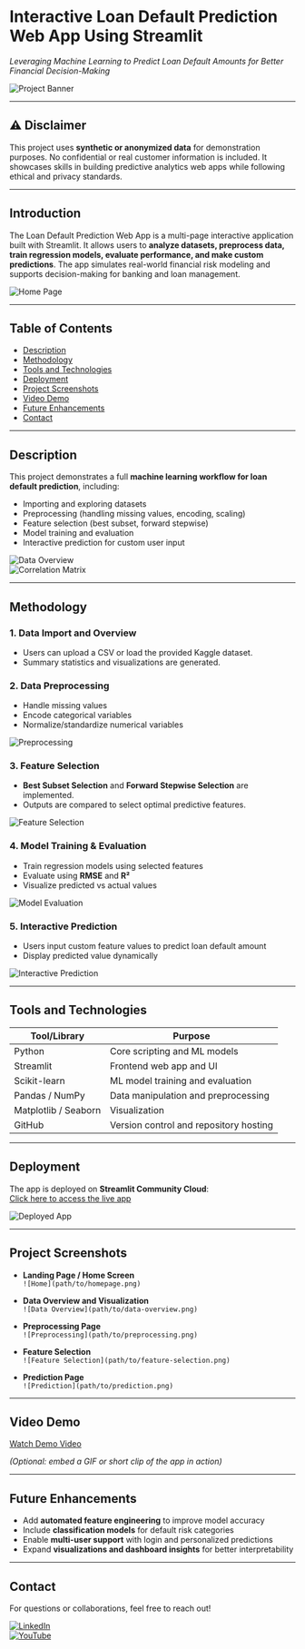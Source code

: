 # Interactive Loan Default Prediction Web App Using Streamlit
*Leveraging Machine Learning to Predict Loan Default Amounts for Better Financial Decision-Making*

![Project Banner](path/to/banner-image.png)

---

## ⚠️ Disclaimer
This project uses **synthetic or anonymized data** for demonstration purposes. No confidential or real customer information is included. It showcases skills in building predictive analytics web apps while following ethical and privacy standards.

---

## Introduction
The Loan Default Prediction Web App is a multi-page interactive application built with Streamlit. It allows users to **analyze datasets, preprocess data, train regression models, evaluate performance, and make custom predictions**. The app simulates real-world financial risk modeling and supports decision-making for banking and loan management.

![Home Page](path/to/homepage-screenshot.png)

---

## Table of Contents
- [Description](#description)
- [Methodology](#methodology)
- [Tools and Technologies](#tools-and-technologies)
- [Deployment](#deployment)
- [Project Screenshots](#project-screenshots)
- [Video Demo](#video-demo)
- [Future Enhancements](#future-enhancements)
- [Contact](#contact)

---

## Description
This project demonstrates a full **machine learning workflow for loan default prediction**, including:  
- Importing and exploring datasets  
- Preprocessing (handling missing values, encoding, scaling)  
- Feature selection (best subset, forward stepwise)  
- Model training and evaluation  
- Interactive prediction for custom user input  

![Data Overview](path/to/data-overview.png)  
![Correlation Matrix](path/to/correlation-matrix.png)

---

## Methodology

### 1. Data Import and Overview
- Users can upload a CSV or load the provided Kaggle dataset.  
- Summary statistics and visualizations are generated.

### 2. Data Preprocessing
- Handle missing values  
- Encode categorical variables  
- Normalize/standardize numerical variables  

![Preprocessing](path/to/preprocessing-screenshot.png)

### 3. Feature Selection
- **Best Subset Selection** and **Forward Stepwise Selection** are implemented.  
- Outputs are compared to select optimal predictive features.

![Feature Selection](path/to/feature-selection.png)

### 4. Model Training & Evaluation
- Train regression models using selected features  
- Evaluate using **RMSE** and **R²**  
- Visualize predicted vs actual values

![Model Evaluation](path/to/predicted-vs-actual.png)

### 5. Interactive Prediction
- Users input custom feature values to predict loan default amount  
- Display predicted value dynamically

![Interactive Prediction](path/to/interactive-screenshot.png)

---

## Tools and Technologies
| Tool/Library | Purpose |
|--------------|---------|
| Python | Core scripting and ML models |
| Streamlit | Frontend web app and UI |
| Scikit-learn | ML model training and evaluation |
| Pandas / NumPy | Data manipulation and preprocessing |
| Matplotlib / Seaborn | Visualization |
| GitHub | Version control and repository hosting |

---

## Deployment
The app is deployed on **Streamlit Community Cloud**:  
[Click here to access the live app](https://loan-appp.streamlit.app/)  

![Deployed App](path/to/deployed-app.png)

---

## Project Screenshots
- **Landing Page / Home Screen**  
`![Home](path/to/homepage.png)`  

- **Data Overview and Visualization**  
`![Data Overview](path/to/data-overview.png)`  

- **Preprocessing Page**  
`![Preprocessing](path/to/preprocessing.png)`  

- **Feature Selection**  
`![Feature Selection](path/to/feature-selection.png)`  

- **Prediction Page**  
`![Prediction](path/to/prediction.png)`  

---

## Video Demo
[Watch Demo Video](https://drive.google.com/your-video-link)  

*(Optional: embed a GIF or short clip of the app in action)*  

---

## Future Enhancements
- Add **automated feature engineering** to improve model accuracy  
- Include **classification models** for default risk categories  
- Enable **multi-user support** with login and personalized predictions  
- Expand **visualizations and dashboard insights** for better interpretability  

---

## Contact
For questions or collaborations, feel free to reach out!  

[![LinkedIn](https://img.shields.io/static/v1?message=LinkedIn&logo=linkedin&label=&color=0077B5&logoColor=white&labelColor=&style=for-the-badge)](https://www.linkedin.com/in/yourprofile)  
[![YouTube](https://img.shields.io/static/v1?message=Youtube&logo=youtube&label=&color=FF0000&logoColor=white&labelColor=&style=for-the-badge)](https://www.youtube.com/channel/yourchannel)
